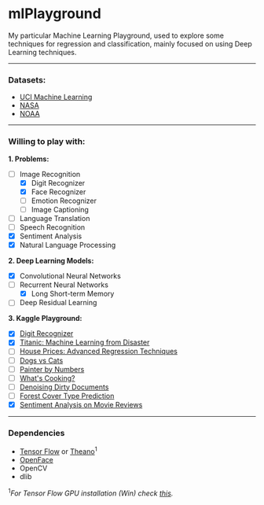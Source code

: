 # mlPlayground

My particular Machine Learning Playground, used to explore some techniques for regression and classification, mainly focused on using Deep Learning techniques.

---
### Datasets:

- [UCI Machine Learning](https://www.kaggle.com/uciml/datasets)
- [NASA](https://www.kaggle.com/nasa)
- [NOAA](https://www.kaggle.com/noaa/datasets)

---
### Willing to play with:

**1. Problems:**
- [ ] Image Recognition
  - [x] Digit Recognizer
  - [x] Face Recognizer
  - [ ] Emotion Recognizer
  - [ ] Image Captioning
- [ ] Language Translation
- [ ] Speech Recognition
- [x] Sentiment Analysis
- [x] Natural Language Processing

**2. Deep Learning Models:** 
- [x] Convolutional Neural Networks
- [ ] Recurrent Neural Networks
  - [x] Long Short-term Memory
- [ ] Deep Residual Learning 

**3. Kaggle Playground:** 
- [x] [Digit Recognizer](https://www.kaggle.com/c/digit-recognizer#tutorial)
- [x] [Titanic: Machine Learning from Disaster](https://www.kaggle.com/c/titanic/data)
- [ ] [House Prices: Advanced Regression Techniques](https://www.kaggle.com/c/house-prices-advanced-regression-techniques)
- [ ] [Dogs vs Cats](https://www.kaggle.com/c/dogs-vs-cats-redux-kernels-edition)
- [ ] [Painter by Numbers](https://www.kaggle.com/c/painter-by-numbers)
- [ ] [What's Cooking?](https://www.kaggle.com/c/whats-cooking)
- [ ] [Denoising Dirty Documents](https://www.kaggle.com/c/denoising-dirty-documents)
- [ ] [Forest Cover Type Prediction](https://www.kaggle.com/c/forest-cover-type-prediction)
- [x] [Sentiment Analysis on Movie Reviews](https://www.kaggle.com/c/sentiment-analysis-on-movie-reviews)

---
### Dependencies

- [Tensor Flow](http://www.lfd.uci.edu/~gohlke/pythonlibs/) or [Theano](http://deeplearning.net/software/theano/install.html)<sup>1</sup>
- [OpenFace](https://github.com/samotiian/Installing_openface_with_anaconda)
- OpenCV
- dlib

<sup>1</sup>*For Tensor Flow GPU installation (Win) check [this](https://nitishmutha.github.io/tensorflow/2017/01/22/TensorFlow-with-gpu-for-windows.html).*
